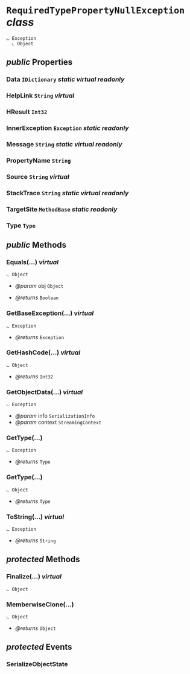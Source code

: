 # <code><span title="undefined">RequiredTypePropertyNullException</span></code> *class*

```
ட Exception
  ட Object
```



## *public* Properties

### Data <code><span title="undefined">IDictionary</span></code> *static* *virtual* *readonly*



### HelpLink <code><span title="undefined">String</span></code> *virtual*



### HResult <code><span title="undefined">Int32</span></code>



### InnerException <code><span title="undefined">Exception</span></code> *static* *readonly*



### Message <code><span title="undefined">String</span></code> *static* *virtual* *readonly*



### PropertyName <code><span title="undefined">String</span></code>



### Source <code><span title="undefined">String</span></code> *virtual*



### StackTrace <code><span title="undefined">String</span></code> *static* *virtual* *readonly*



### TargetSite <code><span title="undefined">MethodBase</span></code> *static* *readonly*



### Type <code><span title="undefined">Type</span></code>





## *public* Methods

### Equals(...) *virtual*

```
ட Object
```



- *@param* obj <code><span title="undefined">Object</span></code>

- *@returns* <code><span title="undefined">Boolean</span></code>

### GetBaseException(...) *virtual*

```
ட Exception
```



- *@returns* <code><span title="undefined">Exception</span></code>

### GetHashCode(...) *virtual*

```
ட Object
```



- *@returns* <code><span title="undefined">Int32</span></code>

### GetObjectData(...) *virtual*

```
ட Exception
```



- *@param* info <code><span title="undefined">SerializationInfo</span></code>
- *@param* context <code><span title="undefined">StreamingContext</span></code>



### GetType(...)

```
ட Exception
```



- *@returns* <code><span title="undefined">Type</span></code>

### GetType(...)

```
ட Object
```



- *@returns* <code><span title="undefined">Type</span></code>

### ToString(...) *virtual*

```
ட Exception
```



- *@returns* <code><span title="undefined">String</span></code>

## *protected* Methods

### Finalize(...) *virtual*

```
ட Object
```





### MemberwiseClone(...)

```
ட Object
```



- *@returns* <code><span title="undefined">Object</span></code>

## *protected* Events

### SerializeObjectState

